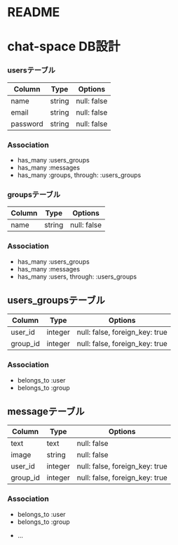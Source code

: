 # README
# chat-space DB設計
### usersテーブル
|Column|Type|Options|
|------|----|-------|
|name|string|null: false|
|email|string|null: false|
|password|string|null: false|
### Association
- has_many :users_groups
- has_many :messages
- has_many :groups, through: :users_groups

### groupsテーブル
|Column|Type|Options|
|------|----|-------|
|name|string|null: false|
### Association
- has_many :users_groups
- has_many :messages
- has_many :users, through: :users_groups

## users_groupsテーブル
|Column|Type|Options|
|------|----|-------|
|user_id|integer|null: false, foreign_key: true|
|group_id|integer|null: false, foreign_key: true|
### Association
- belongs_to :user
- belongs_to :group

## messageテーブル
|Column|Type|Options|
|------|----|-------|
|text|text|null: false|
|image|string|null: false|
|user_id|integer|null: false, foreign_key: true|
|group_id|integer|null: false, foreign_key: true|
### Association
- belongs_to :user
- belongs_to :group

* ...

